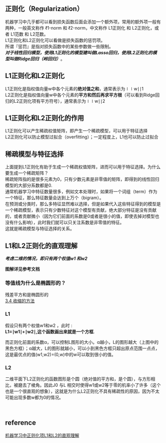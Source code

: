 ## 正则化（Regularization）
机器学习中几乎都可以看到损失函数后面会添加一个额外项，常用的额外项一般有两种，一般英文称作 ℓ1-norm 和 ℓ2-norm，中文称作 L1正则化 和 L2正则化，或者 L1范数 和 L2范数。  
L1正则化和L2正则化可以看做是损失函数的惩罚项。  
所谓『惩罚』是指对损失函数中的某些参数做一些限制。  
***对于线性回归模型，使用L1正则化的模型建叫做Lasso回归，使用L2正则化的模型叫做Ridge回归（岭回归）***。  
## L1正则化和L2正则化
L1正则化是指权值向量w中各个元素的**绝对值之和**，通常表示为∣∣w∣∣1  
L2正则化是指权值向量w中各个元素的**平方和然后再求平方根**（可以看到Ridge回归的L2正则化项有平方符号），通常表示为∣∣w∣∣2
## L1正则化和L2正则化的作用
L1正则化可以产生稀疏权值矩阵，即产生一个稀疏模型，可以用于特征选择  
L2正则化可以防止模型过拟合（overfitting）；一定程度上，L1也可以防止过拟合  
## 稀疏模型与特征选择
上面提到L1正则化有助于生成一个稀疏权值矩阵，进而可以用于特征选择。为什么要生成一个稀疏矩阵？  
稀疏矩阵指的是很多元素为0，只有少数元素是非零值的矩阵，即得到的线性回归模型的大部分系数都是0.   
通常机器学习中特征数量很多，例如文本处理时，如果将一个词组（term）作为一个特征，那么特征数量会达到上万个（bigram）。  
在预测或分类时，那么多特征显然难以选择，但是如果代入这些特征得到的模型是一个稀疏模型，表示只有少数特征对这个模型有贡献，绝大部分特征是没有贡献的，或者贡献微小（因为它们前面的系数是0或者是很小的值，即使去掉对模型也没有什么影响），此时我们就可以只关注系数是非零值的特征。  
这就是稀疏模型与特征选择的关系。
## L1和L2正则化的直观理解
***考虑二维的情况，即只有两个权值w1 和w2***      

**图解详见参考文档**   

### 等值线为什么是椭圆形的？
残差平方和是椭圆形的  
[3.4 收缩的方法](https://esl.hohoweiya.xyz/03-Linear-Methods-for-Regression/3.4-Shrinkage-Methods/index.html)

### L1
假设只有两个权值w1和w2 ，此时 :  
**L1=∣w1∣+∣w2∣,这个函数画出来就是一个方框**.   

而正则化前面的系数α，可以控制L图形的大小。α越小，L的图形越大（上图中的黑色方框）；α越大，L的图形就越小，可以小到黑色方框只超出原点范围一点点，这是最优点的值(w1,w2)=(0,w)中的w可以取到很小的值。

### L2
二维平面下L2正则化的函数图形是个圆（绝对值的平方和，是个圆），与方形相比，被磨去了棱角。因此J0 与L 相交时使得w1或w2等于零的机率小了许多（这个也是一个很直观的想象），这就是为什么L2正则化不具有稀疏性的原因，因为不太可能出现多数w都为0的情况。

&nbsp;
## reference
[机器学习中正则化项L1和L2的直观理解](https://blog.csdn.net/jinping_shi/article/details/52433975)
